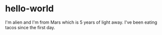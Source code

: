 # hello-world

I'm alien and I'm from Mars which is 5 years of light away. 
I've been eating tacos since the first day.
